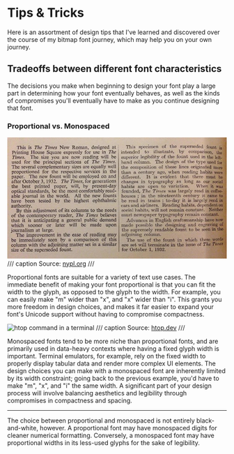 # Tips & Tricks

Here is an assortment of design tips that I've learned and discovered over the
course of my bitmap font journey, which may help you on your own journey.

## Tradeoffs between different font characteristics

The decisions you make when beginning to design your font play a large part in
determining how your font eventually behaves, as well as the kinds of
compromises you'll eventually have to make as you continue designing that font.

### Proportional vs. Monospaced

![text sample in Times New Roman](assets/times-new-roman.webp)
/// caption
Source: [nypl.org](https://nypl.org)
///

Proportional fonts are suitable for a variety of text use cases. The immediate
benefit of making your font proportional is that you can fit the width to the
glyph, as opposed to the glyph to the width. For example, you can easily make
"m" wider than "x", and "x" wider than "i". This grants you more freedom in
design choices, and makes it far easier to expand your font's Unicode support
without having to compromise compactness.

![htop command in a terminal](assets/htop.png)
/// caption
Source: [htop.dev](https://htop.dev)
///

Monospaced fonts tend to be more niche than proportional fonts, and are
primarily used in data-heavy contexts where having a fixed glyph width is
important. Terminal emulators, for example, rely on the fixed width to properly
display tabular data and render more complex UI elements. The design choices
you can make with a monospaced font are inherently limited by its width
constraint; going back to the previous example, you'd have to make "m", "x",
and "i" the same width. A significant part of your design process will involve
balancing aesthetics and legibility through compromises in compactness and
spacing.

---

The choice between proportional and monospaced is not entirely black-and-white,
however. A proportional font may have monospaced digits for cleaner numerical
formatting. Conversely, a monospaced font may have proportional widths in its
less-used glyphs for the sake of legibility.
